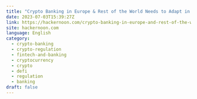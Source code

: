 ```yaml
---
title: "Crypto Banking in Europe & Rest of the World Needs to Adapt in the Wake of Change"
date: 2023-07-03T15:39:27Z
link: https://hackernoon.com/crypto-banking-in-europe-and-rest-of-the-world-needs-to-adapt-in-the-wake-of-change?source=rss&utm_medium=RSS&utm_source=news.12bit.vn
site: hackernoon.com
language: English
category:
  - crypto-banking
  - crypto-regulation
  - fintech-and-banking
  - cryptocurrency
  - crypto
  - defi
  - regulation
  - banking
draft: false
---
```

